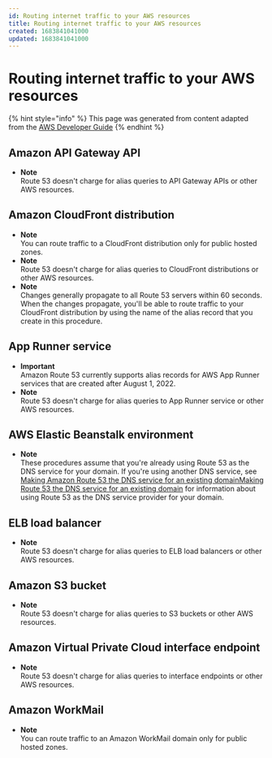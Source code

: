 ```yaml
---
id: Routing internet traffic to your AWS resources
title: Routing internet traffic to your AWS resources
created: 1683841041000
updated: 1683841041000
---
```

# Routing internet traffic to your AWS resources

{% hint style="info" %}
This page was generated from content adapted from the [AWS Developer Guide](https://github.com/awsdocs/amazon-route53-docs.git)
{% endhint %}

## Amazon API Gateway API

- **Note**  
Route 53 doesn't charge for alias queries to API Gateway APIs or other AWS resources\.


## Amazon CloudFront distribution

- **Note**  
You can route traffic to a CloudFront distribution only for public hosted zones\.
- **Note**  
Route 53 doesn't charge for alias queries to CloudFront distributions or other AWS resources\.
- **Note**  
Changes generally propagate to all Route 53 servers within 60 seconds\. When the changes propagate, you'll be able to route traffic to your CloudFront distribution by using the name of the alias record that you create in this procedure\. <a name="routing-to-cloudfront-distribution-procedure"></a>


## App Runner service

- **Important**  
Amazon Route 53 currently supports alias records for AWS App Runner services that are created after August 1, 2022\.
- **Note**  
Route 53 doesn't charge for alias queries to App Runner service or other AWS resources\.


## AWS Elastic Beanstalk environment

- **Note**  
These procedures assume that you're already using Route 53 as the DNS service for your domain\. If you're using another DNS service, see [Making Amazon Route 53 the DNS service for an existing domainMaking Route 53 the DNS service for an existing domain](MigratingDNS.md) for information about using Route 53 as the DNS service provider for your domain\.


## ELB load balancer

- **Note**  
Route 53 doesn't charge for alias queries to ELB load balancers or other AWS resources\.


## Amazon S3 bucket

- **Note**  
Route 53 doesn't charge for alias queries to S3 buckets or other AWS resources\.


## Amazon Virtual Private Cloud interface endpoint

- **Note**  
Route 53 doesn't charge for alias queries to interface endpoints or other AWS resources\.


## Amazon WorkMail

- **Note**  
You can route traffic to an Amazon WorkMail domain only for public hosted zones\.

